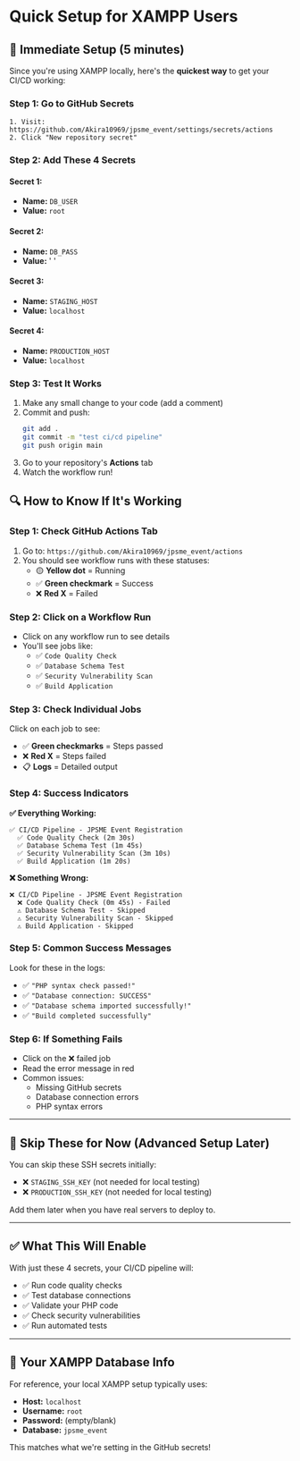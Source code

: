 # Quick Setup for XAMPP Users

## 🎯 Immediate Setup (5 minutes)

Since you're using XAMPP locally, here's the **quickest way** to get your CI/CD working:

### Step 1: Go to GitHub Secrets
```
1. Visit: https://github.com/Akira10969/jpsme_event/settings/secrets/actions
2. Click "New repository secret"
```

### Step 2: Add These 4 Secrets

#### Secret 1:
- **Name:** `DB_USER`
- **Value:** `root`

#### Secret 2:
- **Name:** `DB_PASS`  
- **Value:** ' '

#### Secret 3:
- **Name:** `STAGING_HOST`
- **Value:** `localhost`

#### Secret 4:
- **Name:** `PRODUCTION_HOST`
- **Value:** `localhost`

### Step 3: Test It Works
1. Make any small change to your code (add a comment)
2. Commit and push:
   ```bash
   git add .
   git commit -m "test ci/cd pipeline"
   git push origin main
   ```
3. Go to your repository's **Actions** tab
4. Watch the workflow run!

## 🔍 How to Know If It's Working

### Step 1: Check GitHub Actions Tab
1. Go to: `https://github.com/Akira10969/jpsme_event/actions`
2. You should see workflow runs with these statuses:
   - 🟡 **Yellow dot** = Running
   - ✅ **Green checkmark** = Success  
   - ❌ **Red X** = Failed

### Step 2: Click on a Workflow Run
- Click on any workflow run to see details
- You'll see jobs like:
  - ✅ `Code Quality Check`
  - ✅ `Database Schema Test`  
  - ✅ `Security Vulnerability Scan`
  - ✅ `Build Application`

### Step 3: Check Individual Jobs
Click on each job to see:
- ✅ **Green checkmarks** = Steps passed
- ❌ **Red X** = Steps failed
- 📋 **Logs** = Detailed output

### Step 4: Success Indicators
**✅ Everything Working:**
```
✅ CI/CD Pipeline - JPSME Event Registration
  ✅ Code Quality Check (2m 30s)
  ✅ Database Schema Test (1m 45s)  
  ✅ Security Vulnerability Scan (3m 10s)
  ✅ Build Application (1m 20s)
```

**❌ Something Wrong:**
```
❌ CI/CD Pipeline - JPSME Event Registration
  ❌ Code Quality Check (0m 45s) - Failed
  ⚠️ Database Schema Test - Skipped
  ⚠️ Security Vulnerability Scan - Skipped
  ⚠️ Build Application - Skipped
```

### Step 5: Common Success Messages
Look for these in the logs:
- ✅ `"PHP syntax check passed!"`
- ✅ `"Database connection: SUCCESS"`
- ✅ `"Database schema imported successfully!"`
- ✅ `"Build completed successfully"`

### Step 6: If Something Fails
- Click on the ❌ failed job
- Read the error message in red
- Common issues:
  - Missing GitHub secrets
  - Database connection errors
  - PHP syntax errors

---

## 🚨 Skip These for Now (Advanced Setup Later)

You can skip these SSH secrets initially:
- ❌ `STAGING_SSH_KEY` (not needed for local testing)
- ❌ `PRODUCTION_SSH_KEY` (not needed for local testing)

Add them later when you have real servers to deploy to.

---

## ✅ What This Will Enable

With just these 4 secrets, your CI/CD pipeline will:
- ✅ Run code quality checks
- ✅ Test database connections
- ✅ Validate your PHP code
- ✅ Check security vulnerabilities
- ✅ Run automated tests

---

## 🔧 Your XAMPP Database Info

For reference, your local XAMPP setup typically uses:
- **Host:** `localhost`
- **Username:** `root` 
- **Password:** (empty/blank)
- **Database:** `jpsme_event`

This matches what we're setting in the GitHub secrets!
